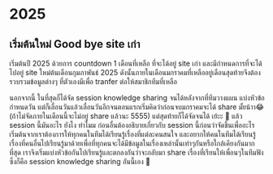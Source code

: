 # 2025

## เริ่มต้นใหม่ Good bye site เก่า

เริ่มต้นปี 2025 ด้วยการ countdown 1 เดือนที่เหลือ ที่จะได้อยู่ site เก่า และมีกำหนดการที่จะได้ไปอยู่ site ใหม่ต้นเดือนกุมภาพันธ์ 2025 ดังนั้นภายในเดือนมกราคมที่เหลืออยู่เดือนสุดท้ายจึงต้องรวบรวมข้อมูลต่างๆ ที่ตัวเองมีเพื่อ tranfer ต่อให้สมาชิกทีมที่เหลือ 

นอกจากนี้ ในที่สุดก็ได้จัด session knowledge sharing จนได้หลังจากที่ทีมวางแผน แบ่งหัวข้อ กำหนดวัน แต่ก็เลื่อนวันแล้วเลื่อนวันอีกจนตอนแรกเริ่มคิดว่าก่อนจบมกราคมจะได้ share มั้ยน้าา😂 (ถ้าไม่จัดภายในเดือนนี้จะไม่อยู่ share แล้วนะ 5555) แต่สุดท้ายก็ได้จัดจนได้ เย้ะะ 🎉 
แล้ว session นี้มันอะไร ยังไง ทำไมม ก่อนอื่นต้องอธิบายเกี่ยวกับ session นี้ก่อนว่าจัดขึ้นเพื่ออะไร เริ่มต้นจากเราต้องการให้ทุกคนในทีมได้เรียนรู้เรื่องที่แต่ละคนสนใจ และอยากให้คนในทีมได้เรียนรู้เรื่องที่คนอื่นไปเรียนรู้มาด้วยเพื่อที่ทุกคนจะได้มีข้อมูลในเรื่องเหล่านั้นเท่าๆกันหรือใกล้เคียงกันมากที่สุด เราจึงเริ่มแบ่งหัวข้อกันไปเรียนรู้และตกลงกันว่าจะกลับมา share เรื่องที่เรียนให้เพื่อนๆในทีมฟัง ซึ่งก็คือ session knowledge sharing อันนี้เอง 🥳


